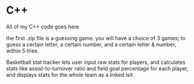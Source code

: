 # C++
All of my C++ code goes here


the first .zip file is a guessing game. you will have a choice of 3 games; 
to guess a certain letter, a certain number, 
and a certain letter & number, within 5 tries. 

Basketball stat tracker lets user input raw stats for players, and calculates stats like assist-to-turnover ratio
and field goal percentage for each player, and displays stats for the whole team as a linked lsit.
